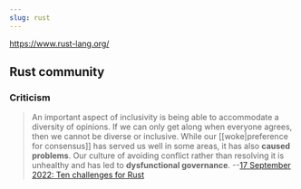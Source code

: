 ```yaml
---
slug: rust
---
```


https://www.rust-lang.org/

## Rust community

### Criticism

> An important aspect of inclusivity is being able to accommodate a diversity of opinions. If we can only get along when everyone agrees, then we cannot be diverse or inclusive. While our [[woke|preference for consensus]] has served us well in some areas, it has also **caused problems**. Our culture of avoiding conflict rather than resolving it is unhealthy and has led to **dysfunctional governance**. --[17 September 2022: Ten challenges for Rust](https://www.ncameron.org/blog/ten-challenges-for-rust/)
